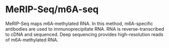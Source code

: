 # MeRIP-Seq/m6A-seq
MeRIP-Seq maps m6A-methylated RNA. In this method, m6A-specific antibodies are used to immunoprecipitate RNA. RNA is reverse-transcribed to cDNA and sequenced. Deep sequencing provides high-resolution reads of m6A-methylated RNA.

